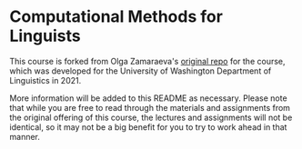 # Computational Methods for Linguists

This course is forked from Olga Zamaraeva's [original repo](https://github.com/olzama/Ling471) for the course, which was developed for the University of Washington Department of Linguistics in 2021.

More information will be added to this README as necessary. Please note that while you are free to read through the materials and assignments from the original offering of this course, the lectures and assignments will not be identical, so it may not be a big benefit for you to try to work ahead in that manner.
